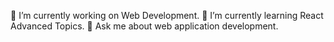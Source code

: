 🔭 I’m currently working on Web Development.
🌱 I’m currently learning React Advanced Topics.
💬 Ask me about web application development.

<!---
Jahangir-Alam-Noman/Jahangir-Alam-Noman is a ✨ special ✨ repository because its `README.md` (this file) appears on your GitHub profile.
You can click the Preview link to take a look at your changes.
--->
